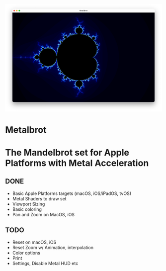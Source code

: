 ![Screenshot](readme-assets/mbrot.png "Metalbrot-macos")

#  Metalbrot

# The Mandelbrot set for Apple Platforms with Metal Acceleration

## DONE

* Basic Apple Platforms targets (macOS, iOS/iPadOS, tvOS)
* Metal Shaders to draw set
* Viewport Sizing
* Basic coloring
* Pan and Zoom on MacOS, iOS

## TODO

* Reset on macOS, iOS
* Reset Zoom w/ Animation, interpolation
* Color options
* Print
* Settings, Disable Metal HUD etc
